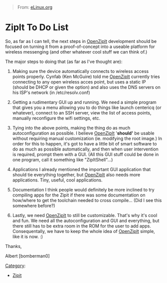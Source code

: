 > From: [eLinux.org](http://eLinux.org/ZipIt_To_Do_List "http://eLinux.org/ZipIt_To_Do_List")


# ZipIt To Do List



So, as far as I can tell, the next steps in
[OpenZipIt](http://eLinux.org/OpenZipIt "OpenZipIt") development should be focused on
turning it from a proof-of-concept into a useable platform for wireless
messenging (and other whatever cool stuff we can think of.)

The major steps to doing that (as far as I've thought are):

1.  Making sure the device automatically connects to wireless access
    points properly. Cynfab (Ken McGuire) told me
    [OpenZipIt](http://eLinux.org/OpenZipIt "OpenZipIt") currently tries connecting to
    any open wireless acces point, but uses a static IP (should be DHCP
    or given the option) and also uses the DNS servers on his ISP's
    network (in /etc/resolv.conf)

1.  Getting a rudimentary GUI up and running. We need a simple program
    that gives you a menu allowing you to do things like launch
    centericq (or whatever), connect to an SSH server, view the list of
    access points, manually reconfigure the wifi settings, etc.

1.  Tying into the above points, making the thing do as much
    autoconfiguration as possible. I believe
    [OpenZipIt](http://eLinux.org/OpenZipIt "OpenZipIt") '**should'** be usable without
    requiring manual customization (ie. modifying the root image.) In
    order for this to happen, it's got to have a little bit of smart
    software to do as much as possible automatically, and then when user
    intervention is required, prompt them with a GUI. (All this GUI
    stuff could be done in one program, call it something like
    "ZipItShell"...)

1.  Applications I already mentioned the important GUI application that
    should tie everything together, but
    [OpenZipIt](http://eLinux.org/OpenZipIt "OpenZipIt") also needs more applications.
    Tiny, useful, cool applications.

1.  Documentation I think people would definitely be more inclined to
    try compiling apps for the Zipit if there was some documentation on
    how/where to get the toolchain needed to cross compile... (Did I see
    this somewhere before?)

1.  Lastly, we need [OpenZipIt](http://eLinux.org/OpenZipIt "OpenZipIt") to still be
    customizable. That's why it's cool and fun. We need all the
    autoconfiguration and GUI and everything, but there still has to be
    extra room in the ROM for the user to add apps. Consequentally, we
    have to keep the whole idea of [OpenZipIt](http://eLinux.org/OpenZipIt "OpenZipIt")
    simple, like it is now. :)


 Thanks,

Albert [bomberman0]


[Category](http://eLinux.org/Special:Categories "Special:Categories"):

-   [Zipit](http://eLinux.org/Category:Zipit "Category:Zipit")


